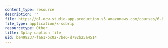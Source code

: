 ```yaml
---
content_type: resource
description: ''
file: https://ol-ocw-studio-app-production.s3.amazonaws.com/courses/6-851-advanced-data-structures-spring-2012/be498237fa61bc027be6d792b25a4514_V3omVLzI0WE.srt
file_type: application/x-subrip
resourcetype: Other
title: 3play caption file
uid: be498237-fa61-bc02-7be6-d792b25a4514
---
```

